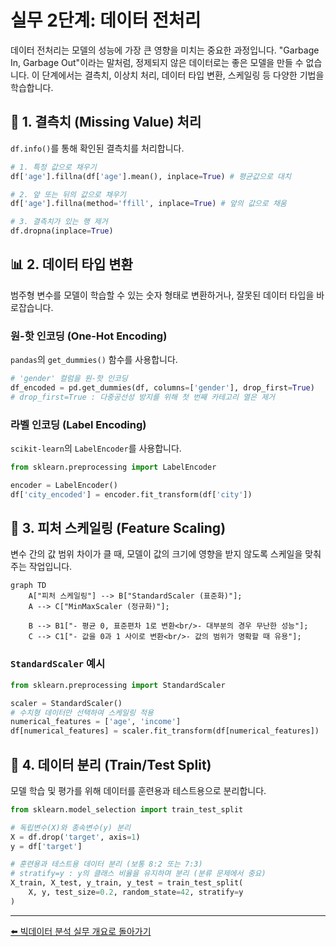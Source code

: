 # 실무 2단계: 데이터 전처리

데이터 전처리는 모델의 성능에 가장 큰 영향을 미치는 중요한 과정입니다. "Garbage In, Garbage Out"이라는 말처럼, 정제되지 않은 데이터로는 좋은 모델을 만들 수 없습니다. 이 단계에서는 결측치, 이상치 처리, 데이터 타입 변환, 스케일링 등 다양한 기법을 학습합니다.

## 🧹 1. 결측치 (Missing Value) 처리

`df.info()`를 통해 확인된 결측치를 처리합니다.

```python
# 1. 특정 값으로 채우기
df['age'].fillna(df['age'].mean(), inplace=True) # 평균값으로 대치

# 2. 앞 또는 뒤의 값으로 채우기
df['age'].fillna(method='ffill', inplace=True) # 앞의 값으로 채움

# 3. 결측치가 있는 행 제거
df.dropna(inplace=True)
```

## 📊 2. 데이터 타입 변환

범주형 변수를 모델이 학습할 수 있는 숫자 형태로 변환하거나, 잘못된 데이터 타입을 바로잡습니다.

### 원-핫 인코딩 (One-Hot Encoding)

`pandas`의 `get_dummies()` 함수를 사용합니다.

```python
# 'gender' 컬럼을 원-핫 인코딩
df_encoded = pd.get_dummies(df, columns=['gender'], drop_first=True)
# drop_first=True : 다중공선성 방지를 위해 첫 번째 카테고리 열은 제거
```

### 라벨 인코딩 (Label Encoding)

`scikit-learn`의 `LabelEncoder`를 사용합니다.

```python
from sklearn.preprocessing import LabelEncoder

encoder = LabelEncoder()
df['city_encoded'] = encoder.fit_transform(df['city'])
```

## 📏 3. 피처 스케일링 (Feature Scaling)

변수 간의 값 범위 차이가 클 때, 모델이 값의 크기에 영향을 받지 않도록 스케일을 맞춰주는 작업입니다.

```mermaid
graph TD
    A["피처 스케일링"] --> B["StandardScaler (표준화)"];
    A --> C["MinMaxScaler (정규화)"];

    B --> B1["- 평균 0, 표준편차 1로 변환<br/>- 대부분의 경우 무난한 성능"];
    C --> C1["- 값을 0과 1 사이로 변환<br/>- 값의 범위가 명확할 때 유용"];
```

### `StandardScaler` 예시

```python
from sklearn.preprocessing import StandardScaler

scaler = StandardScaler()
# 수치형 데이터만 선택하여 스케일링 적용
numerical_features = ['age', 'income']
df[numerical_features] = scaler.fit_transform(df[numerical_features])
```

## 🔪 4. 데이터 분리 (Train/Test Split)

모델 학습 및 평가를 위해 데이터를 훈련용과 테스트용으로 분리합니다.

```python
from sklearn.model_selection import train_test_split

# 독립변수(X)와 종속변수(y) 분리
X = df.drop('target', axis=1)
y = df['target']

# 훈련용과 테스트용 데이터 분리 (보통 8:2 또는 7:3)
# stratify=y : y의 클래스 비율을 유지하며 분리 (분류 문제에서 중요)
X_train, X_test, y_train, y_test = train_test_split(
    X, y, test_size=0.2, random_state=42, stratify=y
)
```

---
[⬅️ 빅데이터 분석 실무 개요로 돌아가기](../README.md) 